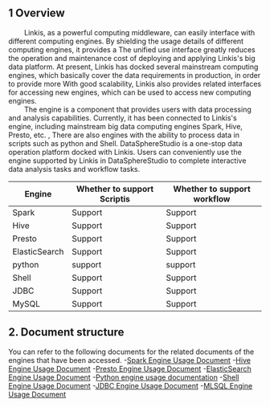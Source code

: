 ## 1 Overview
&nbsp;&nbsp;&nbsp;&nbsp;&nbsp;&nbsp;&nbsp;&nbsp;Linkis, as a powerful computing middleware, can easily interface with different computing engines. By shielding the usage details of different computing engines, it provides a The unified use interface greatly reduces the operation and maintenance cost of deploying and applying Linkis's big data platform. At present, Linkis has docked several mainstream computing engines, which basically cover the data requirements in production, in order to provide more With good scalability, Linkis also provides related interfaces for accessing new engines, which can be used to access new computing engines.<br>
&nbsp;&nbsp;&nbsp;&nbsp;&nbsp;&nbsp;&nbsp;&nbsp;The engine is a component that provides users with data processing and analysis capabilities. Currently, it has been connected to Linkis's engine, including mainstream big data computing engines Spark, Hive, Presto, etc. , There are also engines with the ability to process data in scripts such as python and Shell. DataSphereStudio is a one-stop data operation platform docked with Linkis. Users can conveniently use the engine supported by Linkis in DataSphereStudio to complete interactive data analysis tasks and workflow tasks.

| Engine | Whether to support Scriptis | Whether to support workflow |
| ---- | ---- | ---- |
| Spark | Support | Support |
| Hive | Support | Support |
| Presto | Support | Support |
| ElasticSearch | Support | Support |
| python | support | support |
| Shell | Support | Support |
| JDBC | Support | Support |
| MySQL | Support | Support |

## 2. Document structure
You can refer to the following documents for the related documents of the engines that have been accessed.
-[Spark Engine Usage Document](./../Engine_Usage_Documentations/Spark_User_Manual.md)
-[Hive Engine Usage Document](./../Engine_Usage_Documentations/Hive_User_Manual.md)
-[Presto Engine Usage Document](./../Engine_Usage_Documentations/Presto_User_Manual.md)
-[ElasticSearch Engine Usage Document](./../Engine_Usage_Documentations/ElasticSearch_User_Manual.md)
-[Python engine usage documentation](./../Engine_Usage_Documentations/Python_User_Manual.md)
-[Shell Engine Usage Document](./../Engine_Usage_Documentations/Shell_User_Manual.md)
-[JDBC Engine Usage Document](./../Engine_Usage_Documentations/JDBC_User_Manual.md)
-[MLSQL Engine Usage Document](./../Engine_Usage_Documentations/MLSQL_User_Manual.md)